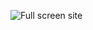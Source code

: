 ![Full screen site](https://holbertonintranet.s3.amazonaws.com/uploads/medias/2020/2/60df485eb772ecbad54a.jpg?X-Amz-Algorithm=AWS4-HMAC-SHA256&X-Amz-Credential=AKIARDDGGGOUWMNL5ANN%2F20210603%2Fus-east-1%2Fs3%2Faws4_request&X-Amz-Date=20210603T154749Z&X-Amz-Expires=86400&X-Amz-SignedHeaders=host&X-Amz-Signature=b7214f9cf87ea823b69270ba4edfbca684e0cc7f17677bc9dd72d52be3c571ee)